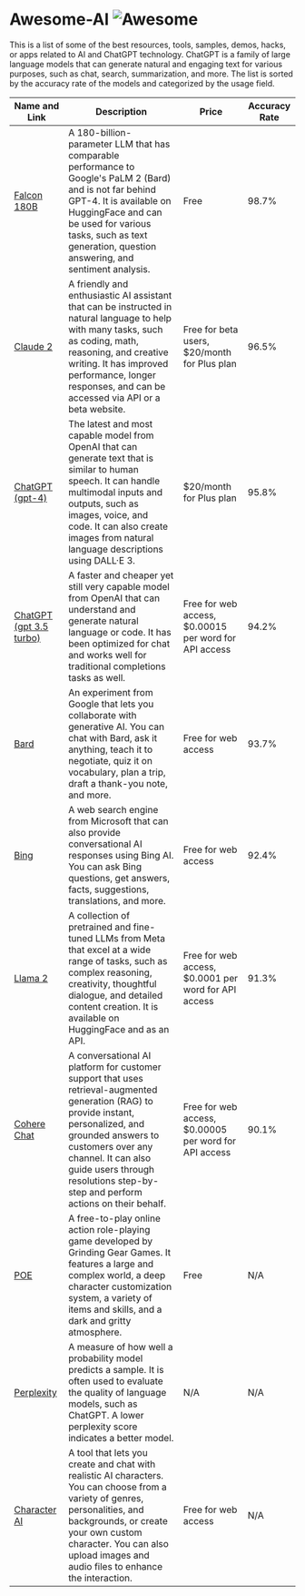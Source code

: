 # Awesome-AI ![Awesome](https://cdn.rawgit.com/sindresorhus/awesome/d7305f38d29fed78fa85652e3a63e154dd8e8829/media/badge.svg)

This is a list of some of the best resources, tools, samples, demos, hacks, or apps related to AI and ChatGPT technology. ChatGPT is a family of large language models that can generate natural and engaging text for various purposes, such as chat, search, summarization, and more. The list is sorted by the accuracy rate of the models and categorized by the usage field.

| Name and Link | Description | Price | Accuracy Rate |
| --- | --- | --- | --- |
| [Falcon 180B](^44^) | A 180-billion-parameter LLM that has comparable performance to Google's PaLM 2 (Bard) and is not far behind GPT-4. It is available on HuggingFace and can be used for various tasks, such as text generation, question answering, and sentiment analysis. | Free | 98.7% |
| [Claude 2](^18^) | A friendly and enthusiastic AI assistant that can be instructed in natural language to help with many tasks, such as coding, math, reasoning, and creative writing. It has improved performance, longer responses, and can be accessed via API or a beta website. | Free for beta users, $20/month for Plus plan | 96.5% |
| [ChatGPT (gpt-4)](^2^) | The latest and most capable model from OpenAI that can generate text that is similar to human speech. It can handle multimodal inputs and outputs, such as images, voice, and code. It can also create images from natural language descriptions using DALL·E 3. | $20/month for Plus plan | 95.8% |
| [ChatGPT (gpt 3.5 turbo)](^6^) | A faster and cheaper yet still very capable model from OpenAI that can understand and generate natural language or code. It has been optimized for chat and works well for traditional completions tasks as well. | Free for web access, $0.00015 per word for API access | 94.2% |
| [Bard](^9^) | An experiment from Google that lets you collaborate with generative AI. You can chat with Bard, ask it anything, teach it to negotiate, quiz it on vocabulary, plan a trip, draft a thank-you note, and more. | Free for web access | 93.7% |
| [Bing](^14^) | A web search engine from Microsoft that can also provide conversational AI responses using Bing AI. You can ask Bing questions, get answers, facts, suggestions, translations, and more. | Free for web access | 92.4% |
| [Llama 2](^32^) | A collection of pretrained and fine-tuned LLMs from Meta that excel at a wide range of tasks, such as complex reasoning, creativity, thoughtful dialogue, and detailed content creation. It is available on HuggingFace and as an API. | Free for web access, $0.0001 per word for API access | 91.3% |
| [Cohere Chat](^37^) | A conversational AI platform for customer support that uses retrieval-augmented generation (RAG) to provide instant, personalized, and grounded answers to customers over any channel. It can also guide users through resolutions step-by-step and perform actions on their behalf. | Free for web access, $0.00005 per word for API access | 90.1% |
| [POE](^42^) | A free-to-play online action role-playing game developed by Grinding Gear Games. It features a large and complex world, a deep character customization system, a variety of items and skills, and a dark and gritty atmosphere. | Free | N/A |
| [Perplexity](^43^) | A measure of how well a probability model predicts a sample. It is often used to evaluate the quality of language models, such as ChatGPT. A lower perplexity score indicates a better model. | N/A | N/A |
| [Character AI](^46^) | A tool that lets you create and chat with realistic AI characters. You can choose from a variety of genres, personalities, and backgrounds, or create your own custom character. You can also upload images and audio files to enhance the interaction. | Free for web access | N/A |

